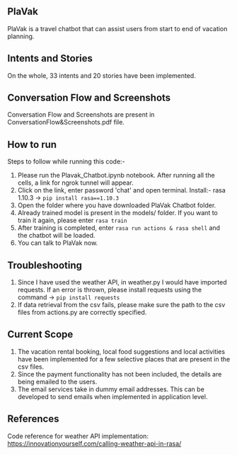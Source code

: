 
## PlaVak
PlaVak is a travel chatbot that can assist users from start to end of vacation planning.

## Intents and Stories
On the whole, 33 intents and 20 stories have been implemented.

## Conversation Flow and Screenshots
Conversation Flow and Screenshots are present in ConversationFlow&Screenshots.pdf file.

## How to run
Steps to follow while running this code:-

1. Please run the Plavak_Chatbot.ipynb notebook. After running all the cells, a link for ngrok tunnel will appear.
2. Click on the link, enter password 'chat' and open terminal. Install:- rasa 1.10.3 -> ```pip install rasa==1.10.3```
3. Open the folder where you have downloaded PlaVak Chatbot folder.
4. Already trained model is present in the models/ folder. If you want to train it again, please enter ```rasa train```
5. After training is completed, enter ```rasa run actions & rasa shell``` and the chatbot will be loaded. 
6. You can talk to PlaVak now.

## Troubleshooting
1. Since I have used the weather API, in weather.py I would have imported requests. If an error is thrown, please install requests using the command -> ```pip install requests```
2. If data retrieval from the csv fails, please make sure the path to the csv files from actions.py are correctly specified. 

## Current Scope
1. The vacation rental booking, local food suggestions and local activities have been implemented for a few selective places that are present in the csv files.
2. Since the payment functionality has not been included, the details are being emailed to the users.
3. The email services take in dummy email addresses. This can be developed to send emails when implemented in application level. 

## References
Code reference for weather API implementation: https://innovationyourself.com/calling-weather-api-in-rasa/

